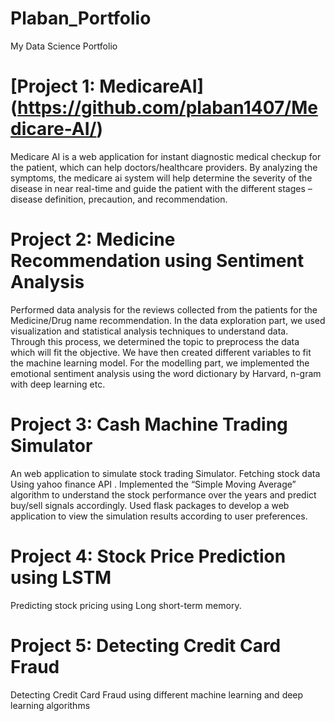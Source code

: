 # Plaban_Portfolio
My Data Science Portfolio

# [Project 1: MedicareAI] (https://github.com/plaban1407/Medicare-AI/)
Medicare AI is a web application for instant diagnostic medical checkup for the patient, which can help doctors/healthcare providers. By analyzing the symptoms, the medicare ai system will help determine the severity of the disease in near real-time and guide the patient with the different stages – disease definition, precaution, and recommendation.

# Project 2: Medicine Recommendation using Sentiment Analysis
Performed data analysis for the reviews collected from the patients for the Medicine/Drug name recommendation. In the data exploration part, we used visualization and statistical analysis techniques to understand data. Through this process, we determined the topic to preprocess the data which will fit the objective. We have then created different variables to fit the machine learning model. For the modelling part, we implemented the emotional sentiment analysis using the word dictionary by Harvard, n-gram with deep learning etc.

# Project 3: Cash Machine Trading Simulator
An web application to simulate stock trading Simulator. Fetching stock data Using yahoo finance API . Implemented the “Simple Moving Average” algorithm to understand the stock performance over the years and predict buy/sell signals accordingly. Used flask packages to develop a web application to view the simulation results according to user preferences.

# Project 4: Stock Price Prediction using LSTM
Predicting stock pricing using Long short-term memory.

# Project 5: Detecting Credit Card Fraud
Detecting Credit Card Fraud using different machine learning and deep learning algorithms
